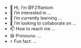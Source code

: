 - 👋 Hi, I’m @F21fantom
- 👀 I’m interested in ...
- 🌱 I’m currently learning ...
- 💞️ I’m looking to collaborate on ...
- 📫 How to reach me ...
- 😄 Pronouns: ...
- ⚡ Fun fact: ...

<!---
F21fantom/F21fantom is a ✨ special ✨ repository because its `README.md` (this file) appears on your GitHub profile.
You can click the Preview link to take a look at your changes.
--->
